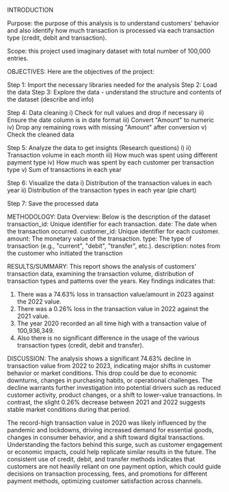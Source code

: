 INTRODUCTION

Purpose: the purpose of this analysis is to understand customers' behavior and also identify how much transaction is processed via each transaction type (credit, debit and transaction).

Scope: this project used imaginary dataset with total number of 100,000 entries.

OBJECTIVES: Here are the objectives of the project:

Step 1: Import the necessary libraries needed for the analysis
Step 2: Load the data
Step 3: Explore the data - understand the structure and contents of the dataset (describe and info)

Step 4: Data cleaning
i) Check for null values and drop if necessary
ii) Ensure the date column is in date format
iii) Convert "Amount" to numeric
iv) Drop any remaining rows with missing "Amount" after conversion
v) Check the cleaned data

Step 5: Analyze the data to get insights (Research questions)
i) 
ii) Transaction volume in each month
iii) How much was spent using different payment type
iv) How much was spent by each customer per transaction type
v) Sum of transactions in each year

Step 6: Visualize the data
i) Distribution of the transaction values in each year
ii)  Distribution of the transaction types in each year (pie chart)

Step 7: Save the processed data

METHODOLOGY: 
Data Overview: Below is the description of the dataset
transaction_id: Unique identifier for each transaction.
date: The date when the transaction occurred.
customer_id: Unique identifier for each customer.
amount: The monetary value of the transaction.
type: The type of transaction (e.g., "current", "debit", "transfer", etc.).
description: notes from the customer who initiated the transction

RESULTS/SUMMARY:
This report shows the analysis of customers' transaction data, examining the transaction volume, distribution of transaction types and patterns over the years. Key findings indicates that:
1. There was a 74.63% loss in transaction value/amount in 2023 against the 2022 value.
2. There was a 0.26% loss in the transaction value in 2022 against the 2021 value.
3. The year 2020 recorded an all time high with a transaction value of 100,936,349.
4. Also there is no significant difference in the usage of the various transaction types (credit, debit and transfer).

DISCUSSION:
The analysis shows a significant 74.63% decline in transaction value from 2022 to 2023, indicating major shifts in customer behavior or market conditions. This drop could be due to economic downturns, changes in purchasing habits, or operational challenges. The decline warrants further investigation into potential drivers such as reduced customer activity, product changes, or a shift to lower-value transactions. In contrast, the slight 0.26% decrease between 2021 and 2022 suggests stable market conditions during that period.

The record-high transaction value in 2020 was likely influenced by the pandemic and lockdowns, driving increased demand for essential goods, changes in consumer behavior, and a shift toward digital transactions. Understanding the factors behind this surge, such as customer engagement or economic impacts, could help replicate similar results in the future. The consistent use of credit, debit, and transfer methods indicates that customers are not heavily reliant on one payment option, which could guide decisions on transaction processing, fees, and promotions for different payment methods, optimizing customer satisfaction across channels.
